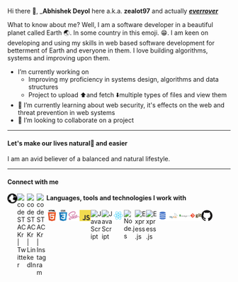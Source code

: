 Hi there 👋, ___Abhishek Deyol__ here a.k.a. __zealot97__ and actually __[_everrover_]([website])__

<!--
**zealot97/zealot97** is a ✨ _special_ ✨ repository because its `README.md` (this file) appears on your GitHub profile.

Here are some ideas to get you started:

- 🔭 I’m currently working on ...
- 🌱 I’m currently learning ...
- 👯 I’m looking to collaborate on ...
- 🤔 I’m looking for help with ...
- 💬 Ask me about ...
- 📫 How to reach me: ...
- 😄 Pronouns: ...
- ⚡ Fun fact: ...
-->

What to know about me? Well, I am a software developer in a beautiful planet called Earth 🌏. In some country in this emoji. 😁. I am keen on developing and using my skills in web based software development for betterment of Earth and everyone in them. I love building algorithms, systems and improving upon them.

- I’m currently working on
  - Improving my proficiency in systems design, algorithms and data structures
  - Project to upload ⬆️and fetch ⬇️multiple types of files and view them
- 🌱 I’m currently learning about web security, it's effects on the web and threat prevention in web systems
- 👯 I’m looking to collaborate on a project

---
<!--
I am also interested in artificial intelligence systems, robotics and AR applications. But since I can;t focus on all things simultaneously. I'll pursue them in my future. In that order.
-->

<!-- #### The projects I have pursued on my own are listed here: -->

<!-- --- -->

#### Let's make our lives natural🌱 and easier

I am an avid believer of a balanced and natural lifestyle.

 ---

#### Connect with me

[<img align="left" alt="www.everrover.com" width="22px" src="https://raw.githubusercontent.com/iconic/open-iconic/master/svg/globe.svg" />]([website])

[<img align="left" alt="codeSTACKr | Twitter" width="22px" src="https://cdn.jsdelivr.net/npm/simple-icons@v3/icons/twitter.svg" />]([twitter])

[<img align="left" alt="codeSTACKr | LinkedIn" width="22px" src="https://cdn.jsdelivr.net/npm/simple-icons@v3/icons/linkedin.svg" />]([linkedin])

[<img align="left" alt="codeSTACKr | Instagram" width="22px" src="https://cdn.jsdelivr.net/npm/simple-icons@v3/icons/instagram.svg" />]([instagram-1])

#### Languages, tools and technologies I work with

  <img align="left" alt="HTML5" width="25px" src="https://raw.githubusercontent.com/github/explore/80688e429a7d4ef2fca1e82350fe8e3517d3494d/topics/html/html.png" />

  <img align="left" alt="CSS3" width="25px" src="https://raw.githubusercontent.com/github/explore/80688e429a7d4ef2fca1e82350fe8e3517d3494d/topics/css/css.png" />

  <img align="left" alt="Sass" width="25px" src="https://raw.githubusercontent.com/github/explore/80688e429a7d4ef2fca1e82350fe8e3517d3494d/topics/sass/sass.png" />

  <img align="left" alt="JavaScript" width="25px" src="https://raw.githubusercontent.com/github/explore/80688e429a7d4ef2fca1e82350fe8e3517d3494d/topics/javascript/javascript.png" />

  <img align="left" alt="JavaScript" width="25px" src="https://banner2.cleanpng.com/20181122/krs/kisspng-java-programming-language-selenium-computer-softwa-july-2-16-halab-4-dev-5bf78387a7bb41.028192901542947719687.jpg" />

  <img align="left" alt="JavaScript" width="25px" src="https://banner2.cleanpng.com/20180712/cos/kisspng-learning-to-program-using-python-programming-langu-tic-tac-toe-logo-5b47098b6cd292.0915139615313821554458.jpg" />

  <img align="left" alt="React" width="25px" src="https://raw.githubusercontent.com/github/explore/80688e429a7d4ef2fca1e82350fe8e3517d3494d/topics/react/react.png" />

  <img align="left" alt="Node.js" width="25px" src="https://m.nodejs.org/static/images/logos/js-green.svg" />

  <img align="left" alt="Express.js" width="25px" src="https://p7.hiclipart.com/preview/545/451/583/node-js-express-js-javascript-solution-stack-web-application-others.jpg" />

  <img align="left" alt="Express.js" width="25px" src="https://camo.githubusercontent.com/add74f91a2bcd7370ee73971140a75ad4136baf1/687474703a2f2f6d6f6e676f64622d746f6f6c732e636f6d2f696d672f6d6f6e676f6f73652e706e67" />

  <img align="left" alt="SQL" width="25px" src="https://raw.githubusercontent.com/github/explore/80688e429a7d4ef2fca1e82350fe8e3517d3494d/topics/sql/sql.png" />

  <img align="left" alt="Postgres" width="25px" src="https://raw.githubusercontent.com/github/explore/80688e429a7d4ef2fca1e82350fe8e3517d3494d/topics/mysql/mysql.png" />

  <img align="left" alt="MongoDB" width="25px" src="https://raw.githubusercontent.com/github/explore/80688e429a7d4ef2fca1e82350fe8e3517d3494d/topics/mongodb/mongodb.png" />

  <img align="left" alt="Git" width="25px" src="https://raw.githubusercontent.com/github/explore/80688e429a7d4ef2fca1e82350fe8e3517d3494d/topics/git/git.png" />

  <img align="left" alt="GitHub" width="25px" src="https://raw.githubusercontent.com/github/explore/78df643247d429f6cc873026c0622819ad797942/topics/github/github.png"/>

[website]: https://www.everrover.com
[twitter]: https://www.twitter.com/everrover
[instagram-1]: https://instagram.com/zealot97
[instagram-2]: https://instagram.com/everrover
[linkedin]: https://www.linkedin.com/in/abhishek-deyol-44a732171/
